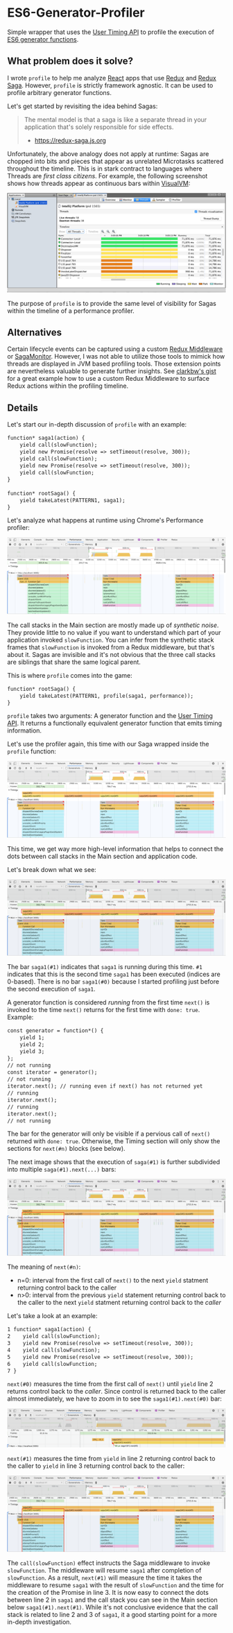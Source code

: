 # ES6-Generator-Profiler

Simple wrapper that uses the [User Timing API](https://developer.mozilla.org/en-US/docs/Web/API/User_Timing_API) to profile the execution of [ES6 generator functions](https://developer.mozilla.org/en-US/docs/Web/JavaScript/Reference/Statements/function*).

## What problem does it solve?

I wrote `profile` to help me analyze [React](https://reactjs.org) apps that use [Redux](https://redux.js.org) and [Redux Saga](https://redux-saga.js.org). However, `profile` is strictly framework agnostic. It can be used to profile arbitrary generator functions.

Let's get started by revisiting the idea behind Sagas:
> The mental model is that a saga is like a separate thread in your application that's solely responsible for side effects.
> - https://redux-saga.js.org

Unfortunately, the above analogy does not apply at runtime: Sagas are chopped into bits and pieces that appear as unrelated Microtasks scattered throughout the timeline. This is in stark contract to languages where Threads are *first class citizens*. For example, the following screenshot shows how threads appear as continuous bars within [VisualVM](https://visualvm.github.io):

![VisualVM](images/visualvm.png?raw=true)

The purpose of `profile` is to provide the same level of visibility for Sagas within the timeline of a performance profiler.

## Alternatives

Certain lifecycle events can be captured using a custom [Redux Middleware](https://redux.js.org/advanced/middleware) or [SagaMonitor](https://redux-saga.js.org/docs/api/#sagamonitor). However, I was not able to utilize those tools to mimick how threads are displayed in JVM based profiling tools. Those extension points are nevertheless valuable to generate further insights. See [clarkbw's gist](https://gist.github.com/clarkbw/966732806e7a38f5b49fd770c62a6099) for a great example how to use a custom Redux Middleware to surface Redux actions within the profiling timeline.

## Details

Let's start our in-depth discussion of `profile` with an example:
```
function* saga1(action) {
    yield call(slowFunction);
    yield new Promise(resolve => setTimeout(resolve, 300));
    yield call(slowFunction);
    yield new Promise(resolve => setTimeout(resolve, 300));
    yield call(slowFunction;
}

function* rootSaga() {
    yield takeLatest(PATTERN1, saga1);
}
```

Let's analyze what happens at runtime using Chrome's Performance profiler:

![Profiling disabled](images/ex01-profiling-disabled.png?raw=true)

The call stacks in the Main section are mostly made up of *synthetic noise*. They provide little to no value if you want to understand which part of your application invoked `slowFunction`. You can infer from the synthetic stack frames that `slowFunction` is invoked from a Redux middleware, but that's about it. Sagas are invisible and it's not obvious that the three call stacks are siblings that share the same logical parent.

This is where `profile` comes into the game:
```
function* rootSaga() {
    yield takeLatest(PATTERN1, profile(saga1, performance));
}
```

`profile` takes two arguments: A generator function and the [User Timing API](https://developer.mozilla.org/en-US/docs/Web/API/User_Timing_API). It returns a functionally equivalent generator function that emits timing information.

Let's use the profiler again, this time with our Saga wrapped inside the `profile` function:

![Profiling enabled](images/ex01-profiling-enabled.png?raw=true)

This time, we get way more high-level information that helps to connect the dots between call stacks in the Main section and application code.

Let's break down what we see:

![saga1(#1)](images/ex01-profiling-enabled-saga1.png?raw=true)

The bar `saga1(#1)` indicates that `saga1` is running during this time. `#1` indicates that this is the second time `saga1` has been executed (indices are 0-based). There is no bar `saga1(#0)` because I started profiling just before the second execution of `saga1`.  

A generator function is considered *running* from the first time `next()` is invoked to the time `next()` returns for the first time with `done: true`. Example:
```
const generator = function*() {
    yield 1;
    yield 2;
    yield 3;
};
// not running
const iterator = generator();
// not running
iterator.next(); // running even if next() has not returned yet
// running
iterator.next();
// running
iterator.next();
// not running

```
The bar for the generator will only be visible if a pervious call of `next()` returned with `done: true`. Otherwise, the Timing section will only show the sections for `next(#n)` blocks (see below).

The next image shows that the execution of `saga(#1)` is further subdivided into multiple `saga(#1).next(...)` bars:

![saga1(#1).next(#1)](images/ex01-profiling-enabled-saga1-next1.png?raw=true)

The meaning of `next(#n)`:
- n=0: interval from the first call of `next()` to the next `yield` statment returning control back to the caller
- n>0: interval from the previous `yield` statement returning control back to the caller to the next `yield` statment returning control back to the *caller*

Let's take a look at an example:
```
1 function* saga1(action) {
2    yield call(slowFunction);
3    yield new Promise(resolve => setTimeout(resolve, 300));
4    yield call(slowFunction);
5    yield new Promise(resolve => setTimeout(resolve, 300));
6    yield call(slowFunction;
7 }
```

`next(#0)` measures the time from the first call of `next()` until `yield` line 2 returns control back to the *caller*. Since control is returned back to the caller almost immediately, we have to zoom in to see the `saga1(#1).next(#0)` bar:

![saga1(#1).next(#0)](images/ex01-profiling-enabled-saga1-next0.png?raw=true)

`next(#1)` measures the time from `yield` in line 2 returning control back to the caller to `yield` in line 3 returning control back to the caller:

![saga1(#1).next(#1)](images/ex01-profiling-enabled-saga1-next1.png?raw=true)

The `call(slowFunction)` effect instructs the Saga middleware to invoke `slowFunction`. The middleware will resume `saga1` after completion of `slowFunction`. As a result, `next(#1)` will measure the time it takes the middleware to resume `saga1` with the result of `slowFunction` and the time for the creation of the Promise in line 3. It is now easy to connect the dots between line 2 in `saga1` and the call stack you can see in the Main section below `saga1(#1).next(#1)`. While it's not conclusive evidence that the call stack is related to line 2 and 3 of `saga1`, it a good starting point for a more in-depth investigation.
